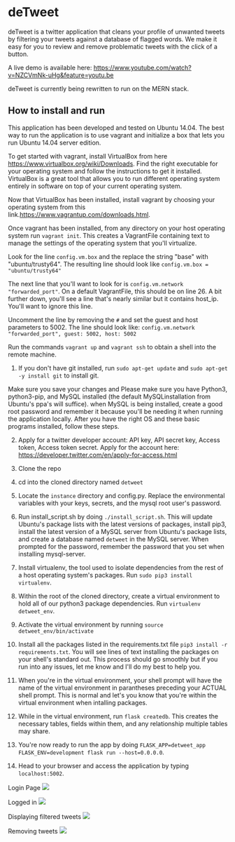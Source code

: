 # deTweet

deTweet is a twitter application that cleans your profile of unwanted tweets by filtering your tweets against a database of flagged words. We make it easy for you to review and remove problematic tweets with the click of a button. 

A live demo is available here: https://www.youtube.com/watch?v=NZCVmNk-uHg&feature=youtu.be

deTweet is currently being rewritten to run on the MERN stack. 

## How to install and run
This application has been developed and tested on Ubuntu 14.04. The best way to run the application is to use vagrant and initialize a box that lets you run Ubuntu 14.04 server edition.

To get started with vagrant, install VirtualBox from here https://www.virtualbox.org/wiki/Downloads. Find the right executable for your operating system and follow the instructions to get it installed. VirtualBox is a great tool that allows you to run different operating system entirely in software on top of your current operating system. 

Now that VirtualBox has been installed, install vagrant by choosing your operating system from this link.https://www.vagrantup.com/downloads.html. 

Once vagrant has been installed, from any directory on your host operating system run `vagrant init`. This creates a VagrantFile containing text to manage the settings of the operating system that you'll virtualize.

Look for the line `config.vm.box` and the replace the string "base" with "ubuntu/trusty64". The resulting line should look like `config.vm.box = "ubuntu/trusty64"` 

The next line that you'll want to look for is `config.vm.network "forwarded_port"`. On a default VagrantFile, this should be on line 26. A bit further down, you'll see a line that's nearly similar but it contains host_ip. You'll want to ignore this line.

Uncomment the line by removing the `#` and set the guest and host parameters to 5002. The line should look like: `config.vm.network "forwarded_port", guest: 5002, host: 5002`

Run the commands `vagrant up` and `vagrant ssh` to obtain a shell into the remote machine.

1. If you don't have git installed, run `sudo apt-get update` and `sudo apt-get -y install git` to install git.

Make sure you save your changes and
Please make sure you have Python3, python3-pip, and MySQL installed (the default MySQLinstallation from Ubuntu's ppa's will suffice). when MySQL is being installed, create a good root password and remember it because you'll be needing it when running the application locally. After you have the right OS and these basic programs installed, follow these steps.

2. Apply for a twitter developer account: API key, API secret key, Access token, Access token secret. Apply for the account here: https://developer.twitter.com/en/apply-for-access.html

3. Clone the repo

4. cd into the cloned directory named  `detweet`

5. Locate the `instance` directory and config.py. Replace the environmental variables with your keys, secrets, and the mysql root user's password.

6. Run install_script.sh by doing `./install_script.sh`. This will update Ubuntu's package lists with the latest versions of packages, install pip3, install the latest version of a MySQL server from Ubuntu's package lists, and create a database named `detweet` in the MySQL server. When prompted for the password, remember the password that you set when installing mysql-server.

7. Install virtualenv, the tool used to isolate dependencies from the rest of a host operating system's packages. Run `sudo pip3 install virtualenv`.

8. Within the root of the cloned directory, create a virtual environment to hold all of our python3 package dependencies. Run `virtualenv detweet_env`.

9. Activate the virtual environment by running `source detweet_env/bin/activate`

10. Install all the packages listed in the requirements.txt file `pip3 install -r requirements.txt`. You will see lines of text installing the packages on your shell's standard out. This process should go smoothly but if you run into any issues, let me know and I'll do my best to help you.

11. When you're in the virtual environment, your shell prompt will have the name of the virtual environment in parantheses preceding your ACTUAL shell prompt. This is normal and let's you know that you're within the virtual environment when intalling packages.

12. While in the virtual environment, run `flask createdb`. This creates the necessary tables, fields within them, and any relationship multiple tables may share.

13. You're now ready to run the app by doing `FLASK_APP=detweet_app FLASK_ENV=development flask run --host=0.0.0.0`.

14. Head to your browser and access the application by typing `localhost:5002`.


Login Page
<img src="https://github.com/robertglatzel/detweet/blob/master/images/Screen%20Shot%202019-04-03%20at%2010.17.19%20AM.png" />

Logged in
<img src="https://github.com/robertglatzel/detweet/blob/master/images/Screen%20Shot%202019-04-03%20at%2010.17.34%20AM.png" />

Displaying filtered tweets
<img src="https://github.com/robertglatzel/detweet/blob/master/images/Screen%20Shot%202019-04-03%20at%2010.18.15%20AM.png" />

Removing tweets
<img src="https://github.com/robertglatzel/detweet/blob/master/images/Screen%20Shot%202019-04-03%20at%2010.18.32%20AM.png" />
